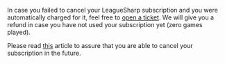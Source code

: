 In case you failed to cancel your LeagueSharp subscription and you were automatically charged for it, feel free to [open a ticket](https://www.joduska.me/forum/index.php?app=tickets&module=tickets&section=post&do=new_ticket). We will give you a refund in case you have not used your subscription yet (zero games played).

Please read [this](https://www.joduska.me/forum/index.php?app=infotickets&page=article&id=25#/article) article to assure that you are able to cancel your subscription in the future.